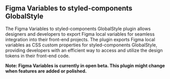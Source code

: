 ## Figma Variables to styled-components GlobalStyle

The Figma Variables to styled-components GlobalStyle plugin allows designers and developers to export Figma local variables for seamless integration into their front-end projects. The plugin exports Figma local variables as CSS custom properties for styled-components GlobalStyle, providing developers with an efficient way to access and utilize the design tokens in their front-end code.

**Note: Figma Variables is currently in open beta. This plugin might change when features are added or polished.**